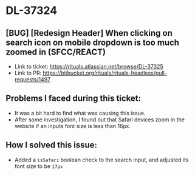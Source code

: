 # DL-37324 

## [BUG] [Redesign Header] When clicking on search icon on mobile dropdown is too much zoomed in (SFCC/REACT)

- Link to ticket: https://rituals.atlassian.net/browse/DL-37325
- Link to PR: https://bitbucket.org/rituals/rituals-headless/pull-requests/1497


## Problems I faced during this ticket: 

- It was a bit hard to find what was causing this issue. 
- After some investigation, I found out that Safari devices zoom in the website if an inputs font size is less than 16px.

## How I solved this issue:

- Added a `isSafari` boolean check to the search input, and adjusted its font size to be `17px`